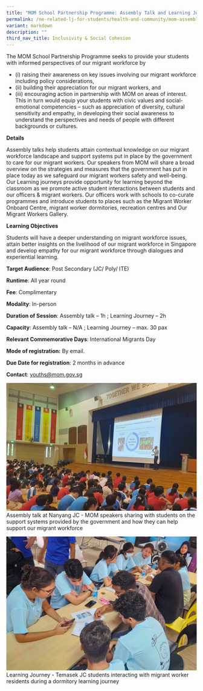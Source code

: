 ```yaml
---
title: "MOM School Partnership Programme: Assembly Talk and Learning Journey"
permalink: /ne-related-lj-for-students/health-and-community/mom-assembly-talk-learning-journey/
variant: markdown
description: ""
third_nav_title: Inclusivity & Social Cohesion
---
```

The MOM School Partnership Programme seeks to provide your students with informed perspectives of our migrant workforce by 
* (i) raising their awareness on key issues involving our migrant workforce including policy considerations, 
* (ii) building their appreciation for our migrant workers, and 
* (iii) encouraging action in partnership with MOM on areas of interest. This in turn would equip your students with civic values and social-emotional competencies – such as appreciation of diversity, cultural sensitivity and empathy, in developing their social awareness to understand the perspectives and needs of people with different backgrounds or cultures.

**Details**

Assembly talks help students attain contextual knowledge on our migrant workforce landscape and support systems put in place by the government to care for our migrant workers. Our speakers from MOM will share a broad overview on the strategies and measures that the government has put in place today as we safeguard our migrant workers safety and well-being.   Our Learning journeys provide opportunity for learning beyond the classroom as we promote active student interactions between students and our officers & migrant workers. Our officers work with schools to co-curate programmes and introduce students to places such as the Migrant Worker Onboard Centre, migrant worker dormitories, recreation centres and Our Migrant Workers Gallery.

**Learning Objectives**

Students will have a deeper understanding on migrant workforce issues, attain better insights on the livelihood of our migrant workforce in Singapore and develop empathy for our migrant workforce through dialogues and experiential learning.

**Target Audience**: Post Secondary (JC/ Poly/ ITE)

**Runtime**: All year round

**Fee**: Complimentary

**Modality**: In-person

**Duration of Session**: Assembly talk – 1h ; Learning Journey – 2h

**Capacity**: Assembly talk – N/A ; Learning Journey – max. 30 pax 

**Relevant Commemorative Days**: International Migrants Day

**Mode of registration:** By email.

**Due Date for registration**: 2 months in advance

**Contact**: youths@mom.gov.sg

![](/images/NYJC_Photo1.jpg)
Assembly talk at Nanyang JC - MOM speakers sharing with students on the support systems provided by the government and how they can help support our migrant workforce

![](/images/TJC_Photo2.jpg)
Learning Journey - Temasek JC students interacting with migrant worker residents during a dormitory learning journey